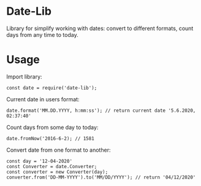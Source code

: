 # Date-Lib
Library for simplify working with dates: convert to different formats, count days from any time to today.
# Usage
Import library:
```
const date = require('date-lib');
```
Current date in users format:
```
date.format('MM.DD.YYYY, h:mm:ss'); // return current date '5.6.2020, 02:37:40'
```
Count days from some day to today:
```
date.fromNow('2016-6-2); // 1581
```
Convert date from one format to another:
```
const day = '12-04-2020'
const Converter = date.Converter;
const converter = new Converter(day);
converter.from('DD-MM-YYYY').to('MM/DD/YYYY'); // return '04/12/2020'
```
